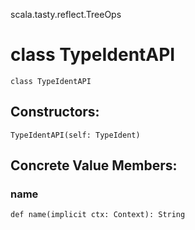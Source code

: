 scala.tasty.reflect.TreeOps
# class TypeIdentAPI

<pre><code class="language-scala" >class TypeIdentAPI</pre></code>
## Constructors:
<pre><code class="language-scala" >TypeIdentAPI(self: TypeIdent)</pre></code>

## Concrete Value Members:
### name
<pre><code class="language-scala" >def name(implicit ctx: Context): String</pre></code>

